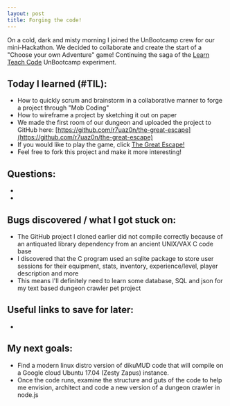 ```yaml
---
layout: post
title: Forging the code!
---
```


On a cold, dark and misty morning I joined the UnBootcamp crew for our mini-Hackathon.  We decided to collaborate and create the start of a "Choose your own Adventure" game!
Continuing the saga of the [Learn Teach Code](http://learnteachcode.org/) UnBootcamp experiment.

## Today I learned (#TIL):

- How to quickly scrum and brainstorm in a collaborative manner to forge a project through "Mob Coding"
- How to wireframe a project by sketching it out on paper
- We made the first room of our dungeon and uploaded the project to GitHub here: [https://github.com/r7uaz0n/the-great-escape](https://github.com/r7uaz0n/the-great-escape)
- If you would like to play the game, click [The Great Escape!](https://dungeon-learn-teach-code.herokuapp.com/)
- Feel free to fork this project and make it more interesting!

## Questions:

-
-

## Bugs discovered / what I got stuck on:

- The GitHub project I cloned earlier did not compile correctly because of an antiquated library dependency from an ancient UNIX/VAX C code base
- I discovered that the C program used an sqlite package to store user sessions for their equipment, stats, inventory, experience/level, player description and more
- This means I'll definitely need to learn some database, SQL and json for my text based dungeon crawler pet project


## Useful links to save for later:

-


## My next goals:

- Find a modern linux distro version of dikuMUD code that will compile on a Google cloud Ubuntu 17.04 (Zesty Zapus) instance.
- Once the code runs, examine the structure and guts of the code to help me envision, architect and code a new version of a dungeon crawler in node.js
